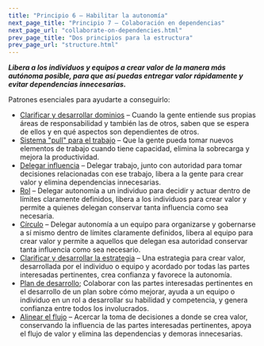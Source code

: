 ```yaml
---
title: "Principio 6 – Habilitar la autonomía"
next_page_title: "Principio 7 – Colaboración en dependencias"
next_page_url: "collaborate-on-dependencies.html"
prev_page_title: "Dos principios para la estructura"
prev_page_url: "structure.html"
---
```




**_Libera a los individuos y equipos a crear valor de la manera más autónoma posible, para que así puedas entregar valor rápidamente y evitar dependencias innecesarias._**

Patrones esenciales para ayudarte a conseguirlo:

-   [Clarificar y desarrollar dominios](clarify-and-develop-domains.html) – Cuando la gente entiende sus propias áreas de responsabilidad y también las de otros, saben que se espera de ellos y en qué aspectos son dependientes de otros.
-   [Sistema "pull" para el trabajo](pull-system-for-work.html) – Que la gente pueda tomar nuevos elementos de trabajo cuando tiene capacidad, elimina la sobrecarga y mejora la productividad.
-   [Delegar influencia](delegate-influence.html) – Delegar trabajo, junto con autoridad para tomar decisiones relacionadas con ese trabajo, libera a la gente para crear valor y elimina dependencias innecesarias.
-   [Rol](role.html) – Delegar autonomía a un individuo para decidir y actuar dentro de límites claramente definidos, libera a los individuos para crear valor y permite a quienes delegan conservar tanta influencia como sea necesaria.
-   [Círculo](circle.html) – Delegar autonomía a un equipo para organizarse y gobernarse a sí mismo dentro de límites claramente definidos, libera al equipo para crear valor y permite a aquellos que delegan esa autoridad conservar tanta influencia como sea necesario.
-   [Clarificar y desarrollar la estrategia](clarify-and-develop-strategy.html) – Una estrategia para crear valor, desarrollada por el individuo o equipo y acordado por todas las partes interesadas pertinentes, crea confianza y favorece la autonomía.
-   [Plan de desarrollo](development-plan.html); Colaborar con las partes interesadas pertinentes en el desarrollo de un plan sobre cómo mejorar, ayuda a un equipo o individuo en un rol a desarrollar su habilidad y competencia, y genera confianza entre todos los involucrados.
-   [Alinear el flujo](align-flow.html) – Acercar la toma de decisiones a donde se crea valor, conservando la influencia de las partes interesadas pertinentes, apoya el flujo de valor y elimina las dependencias y demoras innecesarias.

